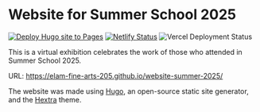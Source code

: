 # Website for Summer School 2025

[![Deploy Hugo site to Pages](https://github.com/imfing/hextra-starter-template/actions/workflows/pages.yaml/badge.svg)](https://github.com/imfing/hextra-starter-template/actions/workflows/pages.yaml)
[![Netlify Status](https://api.netlify.com/api/v1/badges/6e83fd88-5ffe-4808-9689-c0f3b100bfe3/deploy-status)](https://app.netlify.com/sites/hextra-starter-template/deploys)
![Vercel Deployment Status](https://img.shields.io/github/deployments/imfing/hextra-starter-template/production?logo=vercel&logoColor=white&label=vercel&labelColor=black&link=https%3A%2F%2Fhextra-starter-template.vercel.app%2F)


This is a virtual exhibition celebrates the work of those who attended in Summer School 2025.

URL: https://elam-fine-arts-205.github.io/website-summer-2025/

The website was made using [Hugo](https://gohugo.io/), an open-source static site generator, and the [Hextra](https://imfing.github.io/hextra) theme.
